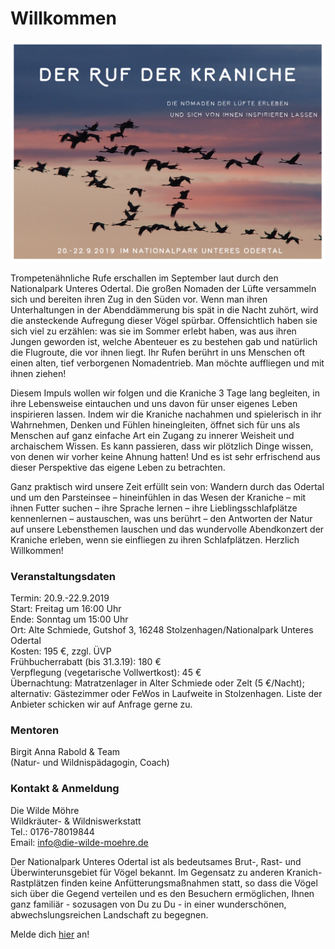 # Willkommen

![Flyer Titelbild](Flyer.png)

Trompetenähnliche Rufe erschallen im September laut durch den Nationalpark Unteres Odertal. Die großen Nomaden der Lüfte versammeln sich und bereiten ihren Zug in den Süden vor. Wenn man ihren Unterhaltungen in der Abenddämmerung bis spät in die Nacht zuhört, wird die ansteckende Aufregung dieser Vögel spürbar.
Offensichtlich haben sie sich viel zu erzählen: was sie im Sommer erlebt haben, was aus ihren Jungen geworden ist, welche Abenteuer es zu bestehen gab und natürlich die Flugroute, die vor ihnen liegt. Ihr Rufen berührt in uns Menschen oft einen alten, tief verborgenen Nomadentrieb.
Man möchte auffliegen und mit ihnen ziehen!
 
Diesem Impuls wollen wir folgen und die Kraniche 3 Tage lang begleiten, in ihre Lebensweise eintauchen und uns davon für unser eigenes Leben inspirieren lassen.
Indem wir die Kraniche nachahmen und spielerisch in ihr Wahrnehmen, Denken und Fühlen hineingleiten, öffnet sich für uns als Menschen auf ganz einfache Art ein Zugang zu innerer Weisheit und archaischem Wissen. Es kann passieren, dass wir plötzlich Dinge wissen, von denen wir vorher keine Ahnung hatten!
Und es ist sehr erfrischend aus dieser Perspektive das eigene Leben zu betrachten.
 
Ganz praktisch wird unsere Zeit erfüllt sein von:
Wandern durch das Odertal und um den Parsteinsee – hineinfühlen in das Wesen der Kraniche – mit ihnen Futter suchen – ihre Sprache lernen – ihre Lieblingsschlafplätze kennenlernen – austauschen, was uns berührt – den Antworten der Natur auf unsere Lebensthemen lauschen und das wundervolle Abendkonzert der Kraniche erleben, wenn sie einfliegen zu ihren Schlafplätzen.
Herzlich Willkommen!

### Veranstaltungsdaten
 
Termin: 20.9.-22.9.2019 <br/>
Start: Freitag um 16:00 Uhr <br/>
Ende: Sonntag um 15:00 Uhr <br/>
Ort: Alte Schmiede, Gutshof 3, 16248 Stolzenhagen/Nationalpark Unteres Odertal <br/>
Kosten: 195 €, zzgl. ÜVP <br/>
Frühbucherrabatt (bis 31.3.19): 180 € <br/>
Verpflegung (vegetarische Vollwertkost): 45 € <br/>
Übernachtung: Matratzenlager in Alter Schmiede oder Zelt (5 €/Nacht); alternativ: Gästezimmer oder FeWos in Laufweite in Stolzenhagen. Liste der Anbieter schicken wir auf Anfrage gerne zu.
 
### Mentoren
Birgit Anna Rabold & Team <br/>
(Natur- und Wildnispädagogin, Coach)
 
### Kontakt & Anmeldung
Die Wilde Möhre <br/>
Wildkräuter- & Wildniswerkstatt <br/>
Tel.: 0176-78019844 <br/>
Email: [info@die-wilde-moehre.de](mailto:info@die-wilde-moehre.de)
 
Der Nationalpark Unteres Odertal ist als bedeutsames Brut-, Rast- und Überwinterunsgebiet für Vögel bekannt. Im Gegensatz zu anderen Kranich-Rastplätzen finden keine Anfütterungsmaßnahmen statt, so dass die Vögel sich über die Gegend verteilen und es den Besuchern ermöglichen, Ihnen ganz familiär - sozusagen von Du zu Du - in einer wunderschönen, abwechslungsreichen Landschaft zu begegnen.

Melde dich [hier](https://forms.office.com/Pages/ResponsePage.aspx?id=t23BlLqOhkmqw2b3S_r8nhlHjWhJtABCrIr9Nhc3jXlUQ1RLQlVBMEZUVU5CT1A1TzExVVJIR0JHNS4u) an!
